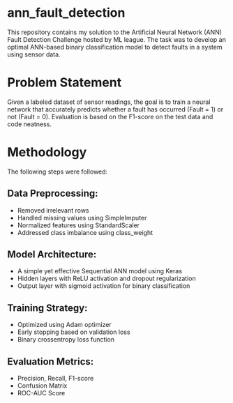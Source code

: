 # ann_fault_detection

This repository contains my solution to the Artificial Neural Network (ANN) Fault Detection Challenge hosted by ML league. The task was to develop an optimal ANN-based binary classification model to detect faults in a system using sensor data.

# Problem Statement
Given a labeled dataset of sensor readings, the goal is to train a neural network that accurately predicts whether a fault has occurred (Fault = 1) or not (Fault = 0). Evaluation is based on the F1-score on the test data and code neatness.

# Methodology
The following steps were followed:

## Data Preprocessing:
* Removed irrelevant rows
* Handled missing values using SimpleImputer
* Normalized features using StandardScaler
* Addressed class imbalance using class_weight

## Model Architecture:
* A simple yet effective Sequential ANN model using Keras
* Hidden layers with ReLU activation and dropout regularization
* Output layer with sigmoid activation for binary classification

## Training Strategy:
* Optimized using Adam optimizer
* Early stopping based on validation loss
* Binary crossentropy loss function

## Evaluation Metrics:
* Precision, Recall, F1-score
* Confusion Matrix
* ROC-AUC Score
